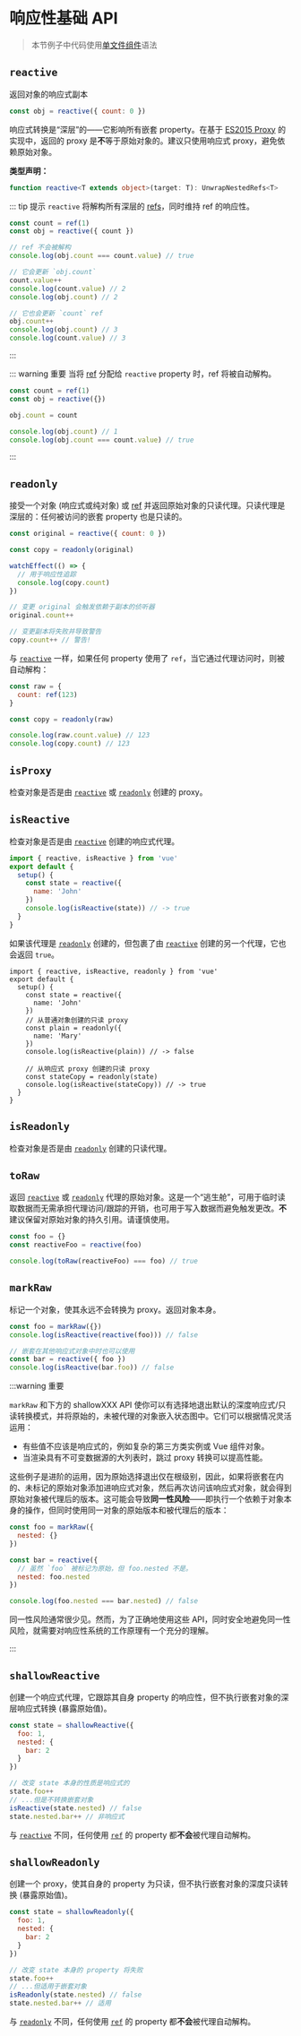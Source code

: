 # 响应性基础 API

> 本节例子中代码使用[单文件组件](../guide/single-file-component.html)语法

## `reactive`

返回对象的响应式副本

```js
const obj = reactive({ count: 0 })
```

响应式转换是“深层”的——它影响所有嵌套 property。在基于 [ES2015 Proxy](https://developer.mozilla.org/zh-CN/docs/Web/JavaScript/Reference/Global_Objects/Proxy) 的实现中，返回的 proxy 是**不**等于原始对象的。建议只使用响应式 proxy，避免依赖原始对象。

**类型声明：**

```ts
function reactive<T extends object>(target: T): UnwrapNestedRefs<T>
```

::: tip 提示
`reactive` 将解构所有深层的 [refs](./refs-api.html#ref)，同时维持 ref 的响应性。

```ts
const count = ref(1)
const obj = reactive({ count })

// ref 不会被解构
console.log(obj.count === count.value) // true

// 它会更新 `obj.count`
count.value++
console.log(count.value) // 2
console.log(obj.count) // 2

// 它也会更新 `count` ref
obj.count++
console.log(obj.count) // 3
console.log(count.value) // 3
```

:::

::: warning 重要
当将 [ref](./refs-api.html#ref) 分配给 `reactive` property 时，ref 将被自动解构。

```ts
const count = ref(1)
const obj = reactive({})

obj.count = count

console.log(obj.count) // 1
console.log(obj.count === count.value) // true
```

:::

## `readonly`

接受一个对象 (响应式或纯对象) 或 [ref](./refs-api.html#ref) 并返回原始对象的只读代理。只读代理是深层的：任何被访问的嵌套 property 也是只读的。

```js
const original = reactive({ count: 0 })

const copy = readonly(original)

watchEffect(() => {
  // 用于响应性追踪
  console.log(copy.count)
})

// 变更 original 会触发依赖于副本的侦听器
original.count++

// 变更副本将失败并导致警告
copy.count++ // 警告!
```

与 [`reactive`](#reactive) 一样，如果任何 property 使用了 `ref`，当它通过代理访问时，则被自动解构：

```js
const raw = {
  count: ref(123)
}

const copy = readonly(raw)

console.log(raw.count.value) // 123
console.log(copy.count) // 123
```

## `isProxy`

检查对象是否是由 [`reactive`](#reactive) 或 [`readonly`](#readonly) 创建的 proxy。

## `isReactive`

检查对象是否是由 [`reactive`](#reactive) 创建的响应式代理。

```js
import { reactive, isReactive } from 'vue'
export default {
  setup() {
    const state = reactive({
      name: 'John'
    })
    console.log(isReactive(state)) // -> true
  }
}
```

如果该代理是 [`readonly`](#readonly) 创建的，但包裹了由 [`reactive`](#reactive) 创建的另一个代理，它也会返回 `true`。

```js{7-15}
import { reactive, isReactive, readonly } from 'vue'
export default {
  setup() {
    const state = reactive({
      name: 'John'
    })
    // 从普通对象创建的只读 proxy
    const plain = readonly({
      name: 'Mary'
    })
    console.log(isReactive(plain)) // -> false

    // 从响应式 proxy 创建的只读 proxy
    const stateCopy = readonly(state)
    console.log(isReactive(stateCopy)) // -> true
  }
}
```

## `isReadonly`

检查对象是否是由 [`readonly`](#readonly) 创建的只读代理。

## `toRaw`

返回 [`reactive`](#reactive) 或 [`readonly`](#readonly) 代理的原始对象。这是一个“逃生舱”，可用于临时读取数据而无需承担代理访问/跟踪的开销，也可用于写入数据而避免触发更改。**不**建议保留对原始对象的持久引用。请谨慎使用。

```js
const foo = {}
const reactiveFoo = reactive(foo)

console.log(toRaw(reactiveFoo) === foo) // true
```

## `markRaw`

标记一个对象，使其永远不会转换为 proxy。返回对象本身。

```js
const foo = markRaw({})
console.log(isReactive(reactive(foo))) // false

// 嵌套在其他响应式对象中时也可以使用
const bar = reactive({ foo })
console.log(isReactive(bar.foo)) // false
```

:::warning 重要

`markRaw` 和下方的 shallowXXX API 使你可以有选择地退出默认的深度响应式/只读转换模式，并将原始的，未被代理的对象嵌入状态图中。它们可以根据情况灵活运用：

- 有些值不应该是响应式的，例如复杂的第三方类实例或 Vue 组件对象。
- 当渲染具有不可变数据源的大列表时，跳过 proxy 转换可以提高性能。

这些例子是进阶的运用，因为原始选择退出仅在根级别，因此，如果将嵌套在内的、未标记的原始对象添加进响应式对象，然后再次访问该响应式对象，就会得到原始对象被代理后的版本。这可能会导致**同一性风险**——即执行一个依赖于对象本身的操作，但同时使用同一对象的原始版本和被代理后的版本：

```js
const foo = markRaw({
  nested: {}
})

const bar = reactive({
  // 虽然 `foo` 被标记为原始，但 foo.nested 不是。
  nested: foo.nested
})

console.log(foo.nested === bar.nested) // false
```

同一性风险通常很少见。然而，为了正确地使用这些 API，同时安全地避免同一性风险，就需要对响应性系统的工作原理有一个充分的理解。

:::

## `shallowReactive`

创建一个响应式代理，它跟踪其自身 property 的响应性，但不执行嵌套对象的深层响应式转换 (暴露原始值)。

```js
const state = shallowReactive({
  foo: 1,
  nested: {
    bar: 2
  }
})

// 改变 state 本身的性质是响应式的
state.foo++
// ...但是不转换嵌套对象
isReactive(state.nested) // false
state.nested.bar++ // 非响应式
```

与 [`reactive`](#reactive) 不同，任何使用 [`ref`](/api/refs-api.html#ref) 的 property 都**不会**被代理自动解构。

## `shallowReadonly`

创建一个 proxy，使其自身的 property 为只读，但不执行嵌套对象的深度只读转换 (暴露原始值)。

```js
const state = shallowReadonly({
  foo: 1,
  nested: {
    bar: 2
  }
})

// 改变 state 本身的 property 将失败
state.foo++
// ...但适用于嵌套对象
isReadonly(state.nested) // false
state.nested.bar++ // 适用
```
与 [`readonly`](#readonly) 不同，任何使用 [`ref`](/api/refs-api.html#ref) 的 property 都**不会**被代理自动解构。
